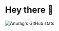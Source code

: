# Hey there :wave:

![Anurag's GitHub stats](https://github-readme-stats.vercel.app/api?username=mustafasaydam&show_icons=true&theme=dark)
